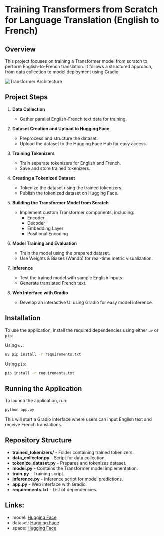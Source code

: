 # Training Transformers from Scratch for Language Translation (English to French)

## Overview
This project focuses on training a Transformer model from scratch to perform English-to-French translation. It follows a structured approach, from data collection to model deployment using Gradio.

![Transformer Architecture](https://dassignies.law/wp-content/uploads/2024/04/DASSIGNIES-avocat-intelligence-artificielle-cybersecurite-strategie-protection-actifs-immateriels-formations-expertises-blog-transformer-architecture.webp)

## Project Steps

1. **Data Collection**  
   - Gather parallel English-French text data for training.

2. **Dataset Creation and Upload to Hugging Face**  
   - Preprocess and structure the dataset.
   - Upload the dataset to the Hugging Face Hub for easy access.

3. **Training Tokenizers**  
   - Train separate tokenizers for English and French.
   - Save and store trained tokenizers.

4. **Creating a Tokenized Dataset**  
   - Tokenize the dataset using the trained tokenizers.
   - Publish the tokenized dataset on Hugging Face.

5. **Building the Transformer Model from Scratch**  
   - Implement custom Transformer components, including:
     - Encoder
     - Decoder
     - Embedding Layer
     - Positional Encoding

6. **Model Training and Evaluation**  
   - Train the model using the prepared dataset.
   - Use Weights & Biases (Wandb) for real-time metric visualization.

7. **Inference**  
   - Test the trained model with sample English inputs.
   - Generate translated French text.

8. **Web Interface with Gradio**  
   - Develop an interactive UI using Gradio for easy model inference.

## Installation

To use the application, install the required dependencies using either `uv` or `pip`:

Using `uv`:
```bash
uv pip install -r requirements.txt
```

Using `pip`:
```bash
pip install -r requirements.txt
```

## Running the Application

To launch the application, run:
```bash
python app.py
```

This will start a Gradio interface where users can input English text and receive French translations.

## Repository Structure
- **trained_tokenizers/** - Folder containing trained tokenizers.
- **data_collector.py** - Script for data collection.
- **tokenize_dataset.py** - Prepares and tokenizes dataset.
- **model.py** - Contains the Transformer model implementation.
- **train.py** - Training script.
- **inference.py** - Inference script for model predictions.
- **app.py** - Web interface with Gradio.
- **requirements.txt** - List of dependencies.

## Links: 
   - model: [Hugging Face](https://huggingface.co/ngia/ml-translation-en-fr)
   - dataset: [Hugging Face](https://huggingface.co/datasets/ngia/translation-en-fr)
   - space: [Hugging Face](https://huggingface.co/spaces/ngia/translation-en-fr)
